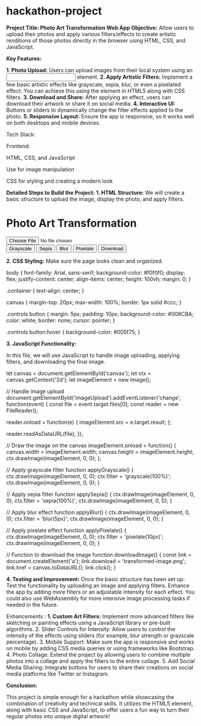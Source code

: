 # hackathon-project
**Project Title: Photo Art Transformation Web App
Objective:**
Allow users to upload their photos and apply various filters/effects to create artistic renditions of those photos directly in the browser using HTML, CSS, and JavaScript.

**Key Features:**

**1. Photo Upload:**
Users can upload images from their local system using an <input> element.
**2. Apply Artistic Filters:**
Implement a few basic artistic effects like grayscale, sepia, blur, or even a pixelated effect.
You can achieve this using the <canvas> element in HTML5 along with CSS filters.
**3. Download and Share:**
After applying an effect, users can download their artwork or share it on social media.
**4. Interactive UI:**
Buttons or sliders to dynamically change the filter effects applied to the photo.
**5. Responsive Layout:**
Ensure the app is responsive, so it works well on both desktops and mobile devices.

Tech Stack:

Frontend:

HTML, CSS, and JavaScript

Use <canvas> for image manipulation

CSS for styling and creating a modern look

**Detailed Steps to Build the Project:**
**1. HTML Structure:**
We will create a basic structure to upload the image, display the photo, and apply filters.

<!DOCTYPE html>
<html lang="en">
<head>
  <meta charset="UTF-8">
  <meta name="viewport" content="width=device-width, initial-scale=1.0">
  <title>Photo Art Transformation</title>
  <link rel="stylesheet" href="styles.css">
</head>
<body>
  <div class="container">
    <h1>Photo Art Transformation</h1>
    <input type="file" id="imageUpload" accept="image/*" />
    <canvas id="canvas"></canvas>
    <div class="controls">
      <button onclick="applyGrayscale()">Grayscale</button>
      <button onclick="applySepia()">Sepia</button>
      <button onclick="applyBlur()">Blur</button>
      <button onclick="applyPixelate()">Pixelate</button>
      <button onclick="downloadImage()">Download</button>
    </div>
  </div>

  <script src="script.js"></script>
</body>
</html>


**2. CSS Styling:**
Make sure the page looks clean and organized. 

body {
  font-family: Arial, sans-serif;
  background-color: #f0f0f0;
  display: flex;
  justify-content: center;
  align-items: center;
  height: 100vh;
  margin: 0;
}

.container {
  text-align: center;
}

canvas {
  margin-top: 20px;
  max-width: 100%;
  border: 1px solid #ccc;
}

.controls button {
  margin: 5px;
  padding: 10px;
  background-color: #008CBA;
  color: white;
  border: none;
  cursor: pointer;
}

.controls button:hover {
  background-color: #005f75;
}

**3. JavaScript Functionality:**

In this file, we will use JavaScript to handle image uploading, applying filters, and downloading the final image.

let canvas = document.getElementById('canvas');
let ctx = canvas.getContext('2d');
let imageElement = new Image();

// Handle image upload
document.getElementById('imageUpload').addEventListener('change', function(event) {
  const file = event.target.files[0];
  const reader = new FileReader();
  
  reader.onload = function(e) {
    imageElement.src = e.target.result;
  };

  reader.readAsDataURL(file);
});

// Draw the image on the canvas
imageElement.onload = function() {
  canvas.width = imageElement.width;
  canvas.height = imageElement.height;
  ctx.drawImage(imageElement, 0, 0);
};

// Apply grayscale filter
function applyGrayscale() {
  ctx.drawImage(imageElement, 0, 0);
  ctx.filter = 'grayscale(100%)';
  ctx.drawImage(imageElement, 0, 0);
}

// Apply sepia filter
function applySepia() {
  ctx.drawImage(imageElement, 0, 0);
  ctx.filter = 'sepia(100%)';
  ctx.drawImage(imageElement, 0, 0);
}

// Apply blur effect
function applyBlur() {
  ctx.drawImage(imageElement, 0, 0);
  ctx.filter = 'blur(5px)';
  ctx.drawImage(imageElement, 0, 0);
}

// Apply pixelate effect
function applyPixelate() {
  ctx.drawImage(imageElement, 0, 0);
  ctx.filter = 'pixelate(10px)';
  ctx.drawImage(imageElement, 0, 0);
}

// Function to download the image
function downloadImage() {
  const link = document.createElement('a');
  link.download = 'transformed-image.png';
  link.href = canvas.toDataURL();
  link.click();
}

**4. Testing and Improvement:**
Once the basic structure has been set up:
Test the functionality by uploading an image and applying filters.
Enhance the app by adding more filters or an adjustable intensity for each effect.
You could also use WebAssembly for more intensive image processing tasks if needed in the future.

Enhancements :
**1. Custom Art Filters:**
Implement more advanced filters like sketching or painting effects using a JavaScript library or pre-built algorithms.
2. Slider Controls for Intensity:
Allow users to control the intensity of the effects using sliders (for example, blur strength or grayscale percentage).
3. Mobile Support:
Make sure the app is responsive and works on mobile by adding CSS media queries or using frameworks like Bootstrap.
4. Photo Collage:
Extend the project by allowing users to combine multiple photos into a collage and apply the filters to the entire collage.
5. Add Social Media Sharing:
Integrate buttons for users to share their creations on social media platforms like Twitter or Instagram.

**Conclusion:**

This project is simple enough for a hackathon while showcasing the combination of creativity and technical skills. It utilizes the HTML5 <canvas> element, along with basic CSS and JavaScript, to offer users a fun way to turn their regular photos into unique digital artwork!
